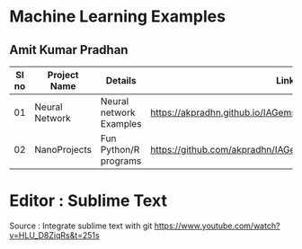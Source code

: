 


# Machine Learning Examples 
## Amit Kumar Pradhan

| Sl no | Project Name | Details |  Link |
| ----- | ------------ | ------------------------ | ---- |
| 01 | Neural Network | Neural network Examples  | https://akpradhn.github.io/IAGems/NeuralNet/ |
| 02 | NanoProjects | Fun Python/R programs | https://github.com/akpradhn/IAGems/tree/master/NanoProjects |







# Editor : Sublime Text 

Source : Integrate sublime text with git 
https://www.youtube.com/watch?v=HLU_D8ZiqRs&t=251s


